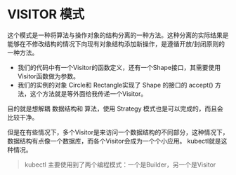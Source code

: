 # VISITOR 模式

这个模式是一种将算法与操作对象的结构分离的一种方法。这种分离的实际结果是能够在不修改结构的情况下向现有对象结构添加新操作，是遵循开放/封闭原则的一种方法。

- 我们的代码中有一个Visitor的函数定义，还有一个Shape接口，其需要使用 Visitor函数做为参数。
- 我们的实例的对象 Circle和 Rectangle实现了 Shape 的接口的 accept() 方法，这个方法就是等外面给我传递一个Visitor。

目的就是想解耦 数据结构和 算法，使用 Strategy 模式也是可以完成的，而且会比较干净。

但是在有些情况下，多个Visitor是来访问一个数据结构的不同部分，这种情况下，数据结构有点像一个数据库，而各个Visitor会成为一个个小应用。 kubectl就是这种情况。

> kubectl 主要使用到了两个编程模式：一个是Builder，另一个是Visitor